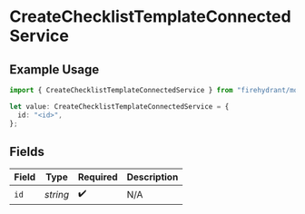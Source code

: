 # CreateChecklistTemplateConnectedService

## Example Usage

```typescript
import { CreateChecklistTemplateConnectedService } from "firehydrant/models/components";

let value: CreateChecklistTemplateConnectedService = {
  id: "<id>",
};
```

## Fields

| Field              | Type               | Required           | Description        |
| ------------------ | ------------------ | ------------------ | ------------------ |
| `id`               | *string*           | :heavy_check_mark: | N/A                |
